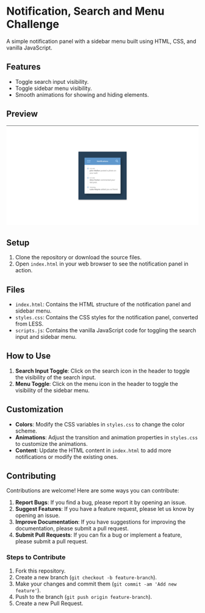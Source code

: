 # Notification, Search and Menu Challenge 

A simple notification panel with a sidebar menu built using HTML, CSS, and vanilla JavaScript.

## Features

- Toggle search input visibility.
- Toggle sidebar menu visibility.
- Smooth animations for showing and hiding elements.

## Preview

![Notification Panel Preview](preview.png)

## Setup

1. Clone the repository or download the source files.
2. Open `index.html` in your web browser to see the notification panel in action.

## Files

- `index.html`: Contains the HTML structure of the notification panel and sidebar menu.
- `styles.css`: Contains the CSS styles for the notification panel, converted from LESS.
- `scripts.js`: Contains the vanilla JavaScript code for toggling the search input and sidebar menu.

## How to Use

1. **Search Input Toggle**: Click on the search icon in the header to toggle the visibility of the search input.
2. **Menu Toggle**: Click on the menu icon in the header to toggle the visibility of the sidebar menu.

## Customization

- **Colors**: Modify the CSS variables in `styles.css` to change the color scheme.
- **Animations**: Adjust the transition and animation properties in `styles.css` to customize the animations.
- **Content**: Update the HTML content in `index.html` to add more notifications or modify the existing ones.

## Contributing

Contributions are welcome! Here are some ways you can contribute:

1. **Report Bugs**: If you find a bug, please report it by opening an issue.
2. **Suggest Features**: If you have a feature request, please let us know by opening an issue.
3. **Improve Documentation**: If you have suggestions for improving the documentation, please submit a pull request.
4. **Submit Pull Requests**: If you can fix a bug or implement a feature, please submit a pull request.

### Steps to Contribute

1. Fork this repository.
2. Create a new branch (`git checkout -b feature-branch`).
3. Make your changes and commit them (`git commit -am 'Add new feature'`).
4. Push to the branch (`git push origin feature-branch`).
5. Create a new Pull Request.
